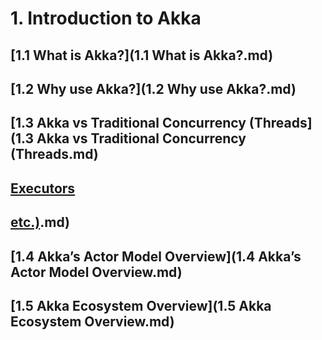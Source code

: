 # 1. Introduction to Akka
## [1.1 What is Akka?](1.1 What is Akka?.md)
## [1.2 Why use Akka?](1.2 Why use Akka?.md)
## [1.3 Akka vs Traditional Concurrency (Threads](1.3 Akka vs Traditional Concurrency (Threads.md)
## [ Executors]( Executors.md)
## [ etc.)]( etc.).md)
## [1.4 Akka’s Actor Model Overview](1.4 Akka’s Actor Model Overview.md)
## [1.5 Akka Ecosystem Overview](1.5 Akka Ecosystem Overview.md)
